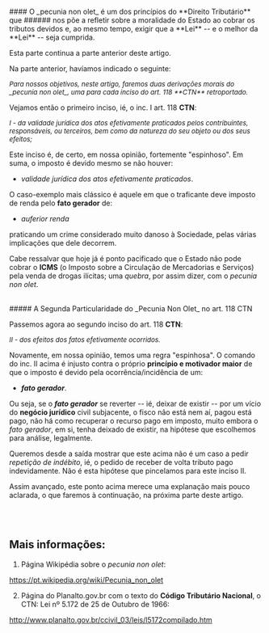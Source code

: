 <br>
#### O _pecunia non olet_ é um dos princípios do **Direito Tributário** que
###### nos põe a refletir sobre a moralidade do Estado ao cobrar os tributos devidos e, ao mesmo tempo, exigir que a **Lei** -- e o melhor da **Lei** -- seja cumprida.
<br>

Esta parte continua a parte anterior deste artigo.

Na parte anterior, havíamos indicado o seguinte:

<cite style="font-size:small">
Para nossos objetivos, neste artigo, faremos duas derivações morais do _pecunia non olet_, uma para cada inciso do art. 118 **CTN** retroportado.
</cite>

Vejamos então o primeiro inciso, ié, o inc. I art. 118 **CTN**:

<cite style="font-size:small">
I - da validade jurídica dos atos efetivamente praticados pelos contribuintes, responsáveis, ou terceiros, bem como da natureza do seu objeto ou dos seus efeitos;
</cite>

Este inciso é, de certo, em nossa opinião, fortemente "espinhoso". Em suma, o imposto é devido mesmo se não houver:

- _validade jurídica dos atos efetivamente praticados_.

O caso-exemplo mais clássico é aquele em que o traficante deve imposto de renda pelo **fato gerador** de:

- _auferior renda_

praticando um crime considerado muito danoso à Sociedade, pelas várias implicações que dele decorrem.

Cabe ressalvar que hoje já é ponto pacificado que o Estado não pode cobrar o **ICMS** (o Imposto sobre a Circulação de Mercadorias e Serviços) pela venda de drogas ilícitas; uma _quebra_, por assim dizer, com o _pecunia non olet_.

<br>
##### A Segunda Particularidade do _Pecunia Non Olet_ no art. 118 CTN
<br>

Passemos agora ao segundo inciso do art. 118 **CTN**:

<cite style="font-size:small">
II - dos efeitos dos fatos efetivamente ocorridos.
</cite>

Novamente, em nossa opinião, temos uma regra "espinhosa". O comando do inc. II acima é injusto contra o próprio **princípio e motivador maior** de que o imposto é devido pela ocorrência/incidência de um:

- **_fato gerador_**.

Ou seja, se o **_fato gerador_** se reverter -- ié, deixar de existir -- por um vício do **negócio jurídico** civil subjacente, o fisco não está nem aí, pagou está pago, não há como recuperar o recurso pago em imposto, muito embora o *_fato gerador_*, em si, tenha deixado de existir, na hipótese que escolhemos para análise, legalmente.

Queremos desde a saída mostrar que este acima não é um caso a pedir _repetição de indébito_, ié, o pedido de receber de volta tributo pago indevidamente. Não é esta hipótese que pincelamos para este inciso II.

Assim avançado, este ponto acima merece uma explanação mais pouco aclarada, o que faremos à continuação, na próxima parte deste artigo.

<br>
<br>

Mais informações:
-----------------

1) Página Wikipédia sobre o _pecunia non olet_:

https://pt.wikipedia.org/wiki/Pecunia_non_olet

2) Página do Planalto.gov.br com o texto do **Código Tributário Nacional**, o CTN:
Lei nº 5.172 de 25 de Outubro de 1966:

http://www.planalto.gov.br/ccivil_03/leis/l5172compilado.htm

